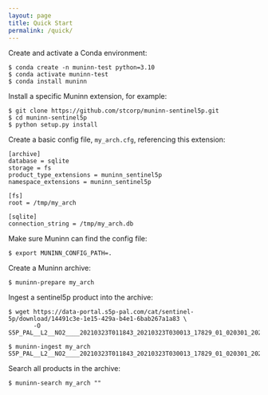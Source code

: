 ```yaml
---
layout: page
title: Quick Start
permalink: /quick/
---
```


Create and activate a Conda environment:

```
$ conda create -n muninn-test python=3.10
$ conda activate muninn-test
$ conda install muninn
```

Install a specific Muninn extension, for example:

```
$ git clone https://github.com/stcorp/muninn-sentinel5p.git
$ cd muninn-sentinel5p
$ python setup.py install
```

Create a basic config file, `my_arch.cfg`, referencing this extension:

```
[archive]
database = sqlite
storage = fs
product_type_extensions = muninn_sentinel5p
namespace_extensions = muninn_sentinel5p

[fs]
root = /tmp/my_arch

[sqlite]
connection_string = /tmp/my_arch.db
```

Make sure Muninn can find the config file:

```
$ export MUNINN_CONFIG_PATH=.
```

Create a Muninn archive:

```
$ muninn-prepare my_arch
```

Ingest a sentinel5p product into the archive:

```
$ wget https://data-portal.s5p-pal.com/cat/sentinel-5p/download/14491c3e-1e15-429a-b4e1-6bab267a1a83 \
       -O S5P_PAL__L2__NO2____20210323T011843_20210323T030013_17829_01_020301_20211112T094255.nc

$ muninn-ingest my_arch S5P_PAL__L2__NO2____20210323T011843_20210323T030013_17829_01_020301_20211112T094255.nc
```

Search all products in the archive:

```
$ muninn-search my_arch ""
```

